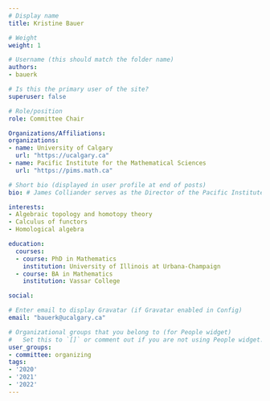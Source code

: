 ```yaml
---
# Display name
title: Kristine Bauer

# Weight
weight: 1

# Username (this should match the folder name)
authors:
- bauerk

# Is this the primary user of the site?
superuser: false

# Role/position
role: Committee Chair

Organizations/Affiliations:
organizations:
- name: University of Calgary
  url: "https://ucalgary.ca"
- name: Pacific Institute for the Mathematical Sciences
  url: "https://pims.math.ca"

# Short bio (displayed in user profile at end of posts)
bio: # James Colliander serves as the Director of the Pacific Institute for the Mathematical Sciences.

interests:
- Algebraic topology and homotopy theory
- Calculus of functors
- Homological algebra

education:
  courses:
  - course: PhD in Mathematics
    institution: University of Illinois at Urbana-Champaign
  - course: BA in Mathematics
    institution: Vassar College

social:

# Enter email to display Gravatar (if Gravatar enabled in Config)
email: "bauerk@ucalgary.ca"

# Organizational groups that you belong to (for People widget)
#   Set this to `[]` or comment out if you are not using People widget.
user_groups:
- committee: organizing
tags:
- '2020'
- '2021'
- '2022'
---
```

